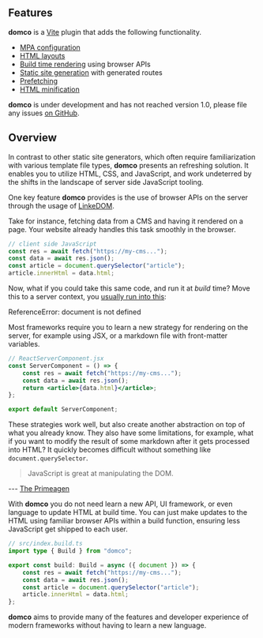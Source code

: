 ## Features

**domco** is a [Vite](https://vitejs.dev) plugin that adds the following functionality.

- [MPA configuration](/docs/learn#html)
- [HTML layouts](/docs/learn#layout)
- [Build time rendering](/docs/learn#build) using browser APIs
- [Static site generation](/docs/learn#dynamic-routes) with generated routes
- [Prefetching](/docs/modules#prefetch)
- [HTML minification](/docs/learn#html-minification)

**domco** is under development and has not reached version 1.0, please file any issues [on GitHub](https://github.com/rossrobino/domco/issues).

## Overview

In contrast to other static site generators, which often require familiarization with various template file types, **domco** presents an refreshing solution. It enables you to utilize HTML, CSS, and JavaScript, and work undeterred by the shifts in the landscape of server side JavaScript tooling.

One key feature **domco** provides is the use of browser APIs on the server through the usage of [LinkeDOM](https://github.com/WebReflection/linkedom).

Take for instance, fetching data from a CMS and having it rendered on a page. Your website already handles this task smoothly in the browser.

```js
// client side JavaScript
const res = await fetch("https://my-cms...");
const data = await res.json();
const article = document.querySelector("article");
article.innerHtml = data.html;
```

Now, what if you could take this same code, and run it at _build_ time? Move this to a server context, you [usually run into this](https://www.google.com/search?q=document+is+not+defined):

<div class="flex flex-col items-center justify-center gap-4">
    <div
        class="flex -rotate-2 items-center justify-center border-2 border-destructive px-4 py-3 font-mono rounded"
    >
        ReferenceError: document is not defined
    </div>
</div>

Most frameworks require you to learn a new strategy for rendering on the server, for example using JSX, or a markdown file with front-matter variables.

```jsx
// ReactServerComponent.jsx
const ServerComponent = () => {
    const res = await fetch("https://my-cms...");
    const data = await res.json();
    return <article>{data.html}</article>;
};

export default ServerComponent;
```

These strategies work well, but also create another abstraction on top of what you already know. They also have some limitations, for example, what if you want to modify the result of some markdown after it gets processed into HTML? It quickly becomes difficult without something like `document.querySelector`.

> JavaScript is great at manipulating the DOM.

--- [The Primeagen](https://youtu.be/UdCXUVhVSEE?t=3202)

With **domco** you do not need learn a new API, UI framework, or even language to update HTML at build time. You can just make updates to the HTML using familiar browser APIs within a build function, ensuring less JavaScript get shipped to each user.

```ts
// src/index.build.ts
import type { Build } from "domco";

export const build: Build = async ({ document }) => {
	const res = await fetch("https://my-cms...");
	const data = await res.json();
	const article = document.querySelector("article");
	article.innerHtml = data.html;
};
```

**domco** aims to provide many of the features and developer experience of modern frameworks without having to learn a new language.
